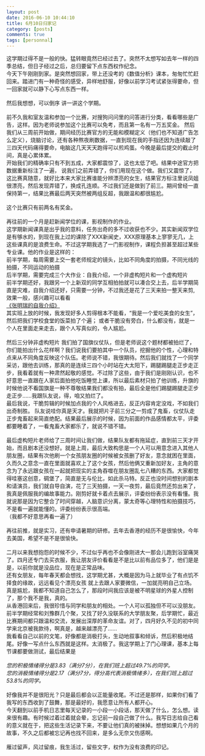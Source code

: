 ```yaml
---
layout: post
date: 2016-06-10 10:44:10
title: 6月10日归家记
category: [posts]
comments: true
tags: [personnal]
---
```

<div><div>这学期过得不是一般的快。猛转眼竟然已经过去了。突然不太想写如去年一样的四季总结，但日子经过之后，总归要留下点东西权作纪念。<br>今天下午刚刚到家。是突然想回家，带上还没考的《数值分析》课本，匆匆忙忙赶回来。踏进门有一种奇怪的感受，异样地舒服，好像以前学习考试紧张得要命，但一回家就可以静下心写点东西一样。<br><br>然后我想想，可以倒序 讲一讲这个学期。<br><br>前不久我和室友温和参加一个比赛，对搜狗问问里的问答进行分类，看看哪些是广告，这样。因为老师说参加这个比赛可以免考，而且第一名有一万五奖金。 然后我们从三周前开始做，期间经历比赛官方的无能和模糊定义（他们也不知道广告怎么定义），烧脑讨论，还有各种熬夜刷数据，一直到现在我的手指还因为连续敲了三四天代码痛得要命，电脑这几天天天跑得可以煎鸡蛋。今晚是最后提交的截止时间，真是心累体累。<br>开始我们的精确率只有不到五成，大家都震惊了，这也太低了吧。结果中途官方把数据重新标注了一遍， 说我们之前弄错了，你们用现在这个做。我们又震惊了，这比赛真随意，就好比本来大家比赛谁能分辨漂亮的女生，结果官方标注里说凤姐很漂亮，然后发现弄错了，换成孔连顺。不过我们还是做到了前三。期间曾经一直保持第一，结果比赛最后两天突然被两组反超，我跟温和都很尴尬。<br><br>这个比赛只有前两名有奖金。<br><br>再往前的一个月是赶新闻学位的课，影视制作的作业。<br>这学期新闻课真是出乎我的意料，任务出奇的多不过收获也不少。其实新闻双学位是有够水的，到现在我上过的课除了XXX新闻史，XXX原理基本上寥寥无几，上这些课真的是浪费生命。不过这学期我选了一门影视制作，课程负担甚至超过某些专业课。他的作业是这样的：<br>前半学期，每周需要上交一套老师规定的镜头，比如不同角度的拍摄，不同光线的拍摄，不同运动的拍摄<br>后半学期，需要完成三个大作业：自我介绍，一个非虚构短片和一个虚构短片<br>前半学期还好，我跟另一个上新双的同学互相拍拍就可以凑合交上去，后半学期简直是灾难，自我介绍还好，只需要一分钟，不过我还是花了三天来拍一整天来剪, 效果一般，感兴趣可以看看<br><a href="http://www.tudou.com/programs/view/PjckCQ_dhc4/" target="_blank" title="http://www.tudou.com/programs/view/PjckCQ_dhc4/">《张明瑞的自我介绍》</a><br>其实班上放的时候，我发现好多人剪得根本不能看，“我是一个爱吃美食的女生”，然后把我们学校食堂的饭菜拍了个遍； 或者干脆没有旁白，什么都没有，就是一个人在里面走来走去，跟个人写真似的，令人尴尬。<br><br>然后三分钟非虚构短片 我们拍了国旗仪仗队，但是老师说这个题材都被拍烂了，你们能拍出什么花样啊？我们说我们要拍其中一个队员，挖掘他的个性，心理和特点来从不同角度反映这个队伍。老师说不错，我很期待。然后我们就找了一个同学采访，跟他去训练，那真的是连续三四个小时站在大太阳下，踢腿踢腿走正步走正步，我看着就有一种肃然起敬的感觉。不过除了这些，由于我们是刚刚认识，也不好意思一直跟在人家后面拍他吃饭睡觉上课，所以最后素材只拍了他训练，升旗的时候他说不看国旗是一种不尊敬结果我们都没有拍，最后全是他们踢腿踢腿走正步走正步……我跟队友说，得，咱又拍烂了。<br>最后我说，干脆剪辑的时候加点我的个人风格进去，反正内容肯定没戏，不如我们出奇制胜。 队友说哇你真是天才。我就把片子前三分之一剪成了鬼畜，仪仗队走正步鬼畜起来简直绝配。结果最后展示的时候，因为前面的作品感情都太平，评委都要睡着了，一看鬼畜大家都乐了，就说不错不错。<br><br>最后虚构短片老师给了三周时间让我们做，结果队友都有拖延症，直到前三天才开始，而且剧本还没想好。就是上周，最后大致构思是一个人可以用意念进入其他人朋友圈，结果有次他刷一个女孩朋友圈的时候被女孩删了好友，意念就困在里面，久而久之意念一直在里面就喜欢上了这个女孩，然后他俩又重新加好友，主角的意念为了永远跟女孩在一起就把现实的主角吞噬在朋友圈乱七八糟的东西。大家都觉得哇塞这创意，碉堡了，简直是无与伦比，如此杀马特。反正也没时间想别的剧本和请演员，我们就自导自演，花了三天拍摄，一天一夜剪，最后竟然还剪出来了，我真是佩服我的编故事能力。刚剪好就卡着点去展示，评委纷纷表示没有看懂。我就说那是因为它整合了时间穿越，人脑意识分离，蒙太奇等心理特性和拍摄技巧，不是看一遍就能懂的。评委纷纷表示很高端。<br>（我都不好意思再看一遍了）<br><br>再往前推，就是实习，还有申请暑期的研修。去年去香港的经历不是很愉快，今年去美国，希望不是不是很愉快。<br><br>二月以来我想抱怨的时候不少，不过似乎再也不会像刚进大一那会儿跑到浴室痛哭了。四月还专门去买衣服，我让朋友评价看看是不是比以前有品位多了，他们是是是，以前你就是没品位，现在是正常品味。<br>还有女朋友，每年春天都会想找，这学期尤甚，大概是因为马上就毕业了有点饥不择食的缘故，远远看见个漂亮女孩 就上去跟人家要微信，一加就亮明自己立场。真是尴尬，我都不知道自己怎么了，那段时间我应该是被不明星球的外星人控制了，那个我不是我，真的。<br>从香港回来后，我很珍惜与同学和朋友的相处。一个人可以孤独但不可以没朋友。前半学期经常和刘豫群几个聚，又找了好久没联系的大学朋友聚，后学期忙，最近比赛期间都只跟温和交流，发展出深厚的革命友谊。对了，四月好久不见的初中同学来北京被我款待，啊真是，越来越漂亮了……<br><span>我看看自己以前的文笔，好像都是消极打头，生动地叙事和倾诉，然后积极地结尾。好像一写点什么东西就是这样。太消极了。我这学期上了门心理课，基本上每节课都要做测试，最后结果是<br><span>&nbsp;</span></span><div style="text-align:center"><div style="text-align:left"><span style="font-style:italic">您的积极情绪得分是3.83（满分7分），在我们班上超过49.7%的同学。</span></div><div style="text-align:left"><span style="font-style:italic"><span>您的消极情绪得分是2.17（满分7分，得分高代表消极情绪多），在我们班上超过53.8%的同学。</span></span></div></div><span><br>好像我并不是很阳光？只是最后都会以正能量收尾。不过还是那样，如果你们看了我写的东西收到了鼓舞，那是最好的，我愿意让所有人都开心。</span><br>今天翻到以前手机日志里每天记录的一小段一小段话，那天做了什么，怎么想。读来很有趣。有时候过着过着就会晕，忘记前一段自己做了什么。我写日志给自己看的意义就在于，把这些生活记录下来，不要让他们真的被抹掉。想想如果几个月的故事，不久之后都被忘记再也找不回来，是多么无奈又伤感啊。<br><br>雁过留声，风过留痕，我生活过，留些文字，权作为没有浪费的印记。<br><br></div><div><br></div><br><br></div>